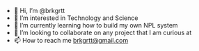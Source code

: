 - 👋 Hi, I’m @brkgrtt
- 👀 I’m interested in Technology and Science
- 🌱 I’m currently learning how to build my own NPL system
- 💞️ I’m looking to collaborate on any project that I am curious at
- 📫 How to reach me brkgrtt@gmail.com

<!---
brkgrtt/brkgrtt is a ✨ special ✨ repository because its `README.md` (this file) appears on your GitHub profile.
You can click the Preview link to take a look at your changes.
--->
